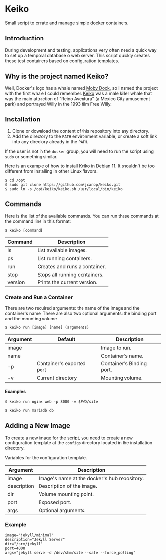 # Keiko
Small script to create and manage simple docker containers.

## Introduction
During development and testing, applications very often need a quick way to set up a temporal database o web server. This script quickly creates these test containers based on configuration templates.

## Why is the project named Keiko?
Well, Docker's logo has a whale named [Moby Dock](https://www.docker.com/blog/call-me-moby-dock/), so I named the project with the first whale I could remember. [Keiko](https://en.wikipedia.org/wiki/Keiko_(killer_whale)) was a male killer whale that was the main attraction of "Reino Aventura" (a Mexico City amusement park) and portrayed Willy in the 1993 film Free Willy.

## Installation
1. Clone or download the content of this repository into any directory.
1. Add the directory to the `PATH` environment variable, or create a soft link into any directory already in the `PATH`.

If the user is not in the `docker` group, you will need to run the script using `sudo` or something similar.

Here is an example of how to install Keiko in Debian 11. It shouldn't be too different from installing in other Linux flavors.
~~~
$ cd /opt
$ sudo git clone https://github.com/jcanop/keiko.git
$ sudo ln -s /opt/keiko/keiko.sh /usr/local/bin/keiko
~~~

## Commands

Here is the list of the available commands. You can run these commands at the command line in this format:

~~~
$ keiko [command]
~~~

| Command | Description |
| ------- | ----------- |
| ls      | List available images. |
| ps      | List running containers. |
| run     | Creates and runs a container. |
| stop    | Stops all running containers. |
| version | Prints the current version. |

### Create and Run a Container

There are two required arguments: the name of the image and the container's name. There are also two optional arguments: the binding port and the mounting volume.

~~~
$ keiko run [image] [name] (arguments)
~~~

| Argument | Default | Description |
| -------- | ------- | ----------- |
| image |                           | Image to run. |
| name  |                           | Container's name. |
| -p    | Container's exported port | Container's Binding port. |
| -v    | Current directory         | Mounting volume. |


#### Examples
~~~
$ keiko run nginx web -p 8080 -v $PWD/site
~~~

~~~
$ keiko run mariadb db
~~~

## Adding a New Image

To create a new image for the script, you need to create a new configuration template at the `configs` directory located in the installation directory.

Variables for the configuration template.

| Argument | Description |
| -------- | ----------- |
| image       | Image's name at the docker's hub repository. |
| description | Description of the image. |
| dir         | Volume mounting point. |
| port        | Exposed port. |
| args        | Optional arguments. |

### Example
~~~
image="jekyll/minimal"
description="Jekyll Server"
dir="/srv/jekyll"
port=4000
args="jekyll serve -d /dev/shm/site --safe --force_polling"
~~~
